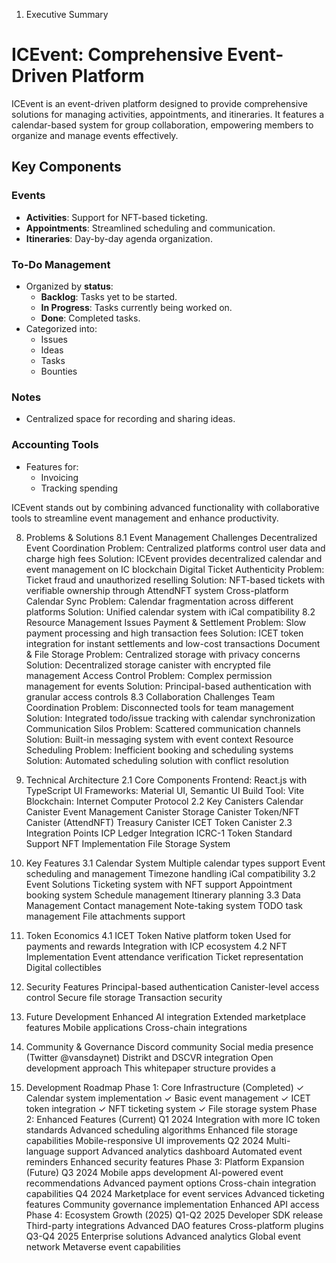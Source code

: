 1. Executive Summary
# ICEvent: Comprehensive Event-Driven Platform

ICEvent is an event-driven platform designed to provide comprehensive solutions for managing activities, appointments, and itineraries. It features a calendar-based system for group collaboration, empowering members to organize and manage events effectively.

## Key Components

### Events
- **Activities**: Support for NFT-based ticketing.  
- **Appointments**: Streamlined scheduling and communication.  
- **Itineraries**: Day-by-day agenda organization.  

### To-Do Management
- Organized by **status**:
  - **Backlog**: Tasks yet to be started.  
  - **In Progress**: Tasks currently being worked on.  
  - **Done**: Completed tasks.  
- Categorized into:
  - Issues
  - Ideas
  - Tasks
  - Bounties  

### Notes
- Centralized space for recording and sharing ideas.  

### Accounting Tools
- Features for:
  - Invoicing
  - Tracking spending  

ICEvent stands out by combining advanced functionality with collaborative tools to streamline event management and enhance productivity.


8. Problems & Solutions
8.1 Event Management Challenges
Decentralized Event Coordination
Problem: Centralized platforms control user data and charge high fees
Solution: ICEvent provides decentralized calendar and event management on IC blockchain
Digital Ticket Authenticity
Problem: Ticket fraud and unauthorized reselling
Solution: NFT-based tickets with verifiable ownership through AttendNFT system
Cross-platform Calendar Sync
Problem: Calendar fragmentation across different platforms
Solution: Unified calendar system with iCal compatibility
8.2 Resource Management Issues
Payment & Settlement
Problem: Slow payment processing and high transaction fees
Solution: ICET token integration for instant settlements and low-cost transactions
Document & File Storage
Problem: Centralized storage with privacy concerns
Solution: Decentralized storage canister with encrypted file management
Access Control
Problem: Complex permission management for events
Solution: Principal-based authentication with granular access controls
8.3 Collaboration Challenges
Team Coordination
Problem: Disconnected tools for team management
Solution: Integrated todo/issue tracking with calendar synchronization
Communication Silos
Problem: Scattered communication channels
Solution: Built-in messaging system with event context
Resource Scheduling
Problem: Inefficient booking and scheduling systems
Solution: Automated scheduling solution with conflict resolution

2. Technical Architecture
2.1 Core Components
Frontend: React.js with TypeScript
UI Frameworks: Material UI, Semantic UI
Build Tool: Vite
Blockchain: Internet Computer Protocol
2.2 Key Canisters
Calendar Canister
Event Management Canister
Storage Canister
Token/NFT Canister (AttendNFT)
Treasury Canister
ICET Token Canister
2.3 Integration Points
ICP Ledger Integration
ICRC-1 Token Standard Support
NFT Implementation
File Storage System
3. Key Features
3.1 Calendar System
Multiple calendar types support
Event scheduling and management
Timezone handling
iCal compatibility
3.2 Event Solutions
Ticketing system with NFT support
Appointment booking system
Schedule management
Itinerary planning
3.3 Data Management
Contact management
Note-taking system
TODO task management
File attachments support
4. Token Economics
4.1 ICET Token
Native platform token
Used for payments and rewards
Integration with ICP ecosystem
4.2 NFT Implementation
Event attendance verification
Ticket representation
Digital collectibles
5. Security Features
Principal-based authentication
Canister-level access control
Secure file storage
Transaction security
6. Future Development
Enhanced AI integration
Extended marketplace features
Mobile applications
Cross-chain integrations
7. Community & Governance
Discord community
Social media presence (Twitter @vansdaynet)
Distrikt and DSCVR integration
Open development approach
This whitepaper structure provides a

9. Development Roadmap
Phase 1: Core Infrastructure (Completed)
✓ Calendar system implementation
✓ Basic event management
✓ ICET token integration
✓ NFT ticketing system
✓ File storage system
Phase 2: Enhanced Features (Current)
Q1 2024
Integration with more IC token standards
Advanced scheduling algorithms
Enhanced file storage capabilities
Mobile-responsive UI improvements
Q2 2024
Multi-language support
Advanced analytics dashboard
Automated event reminders
Enhanced security features
Phase 3: Platform Expansion (Future)
Q3 2024
Mobile apps development
AI-powered event recommendations
Advanced payment options
Cross-chain integration capabilities
Q4 2024
Marketplace for event services
Advanced ticketing features
Community governance implementation
Enhanced API access
Phase 4: Ecosystem Growth (2025)
Q1-Q2 2025
Developer SDK release
Third-party integrations
Advanced DAO features
Cross-platform plugins
Q3-Q4 2025
Enterprise solutions
Advanced analytics
Global event network
Metaverse event capabilities